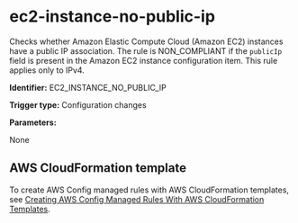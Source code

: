 # ec2\-instance\-no\-public\-ip<a name="ec2-instance-no-public-ip"></a>

Checks whether Amazon Elastic Compute Cloud \(Amazon EC2\) instances have a public IP association\. The rule is NON\_COMPLIANT if the `publicIp` field is present in the Amazon EC2 instance configuration item\. This rule applies only to IPv4\.

**Identifier:** EC2\_INSTANCE\_NO\_PUBLIC\_IP

**Trigger type:** Configuration changes

**Parameters:**

None  

## AWS CloudFormation template<a name="w4aac13c29c17d109c13"></a>

To create AWS Config managed rules with AWS CloudFormation templates, see [Creating AWS Config Managed Rules With AWS CloudFormation Templates](aws-config-managed-rules-cloudformation-templates.md)\.